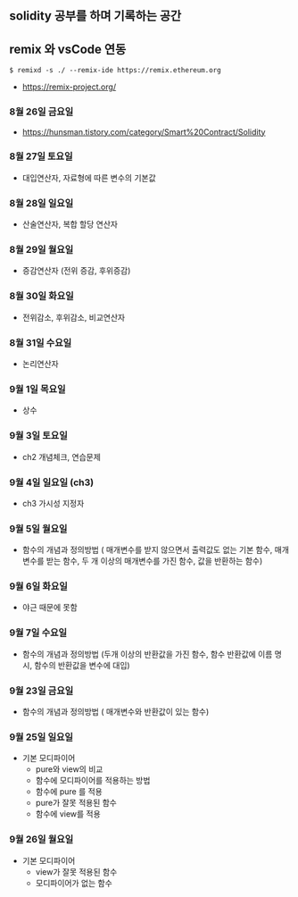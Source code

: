 ## solidity 공부를 하며 기록하는 공간

## remix 와 vsCode 연동
`$ remixd -s ./ --remix-ide https://remix.ethereum.org`
- https://remix-project.org/

### 8월 26일 금요일 
- https://hunsman.tistory.com/category/Smart%20Contract/Solidity

### 8월 27일 토요일 
- 대입연산자, 자료형에 따른 변수의 기본값

### 8월 28일 일요일 
- 산술연산자, 복합 할당 연산자

### 8월 29일 월요일 
- 증감연산자 (전위 증감, 후위증감)

### 8월 30일 화요일 
- 전위감소, 후위감소, 비교연산자

### 8월 31일 수요일 
- 논리연산자

### 9월 1일 목요일 
- 상수

### 9월 3일 토요일 
- ch2 개념체크, 연습문제

### 9월 4일 일요일 (ch3)
- ch3 가시성 지정자

### 9월 5일 월요일
- 함수의 개념과 정의방법 ( 매개변수를 받지 않으면서 출력값도 없는 기본 함수, 매개변수를 받는 함수, 두 개 이상의 매개변수를 가진 함수, 값을 반환하는 함수)

### 9월 6일 화요일 
- 야근 때문에 못함

### 9월 7일 수요일 
- 함수의 개념과 정의방법 (두개 이상의 반환값을 가진 함수, 함수 반환값에 이름 명시, 함수의 반환값을 변수에 대입)

### 9월 23일 금요일

- 함수의 개념과 정의방법 ( 매개변수와 반환값이 있는 함수)

### 9월 25일 일요일

- 기본 모디파이어
    - pure와 view의 비교
    - 함수에 모디파이어를 적용하는 방법
    - 함수에 pure 를 적용
    - pure가 잘못 적용된 함수
    - 함수에 view를 적용

### 9월 26일 월요일

- 기본 모디파이어
    - view가 잘못 적용된 함수
    - 모디파이어가 없는 함수
